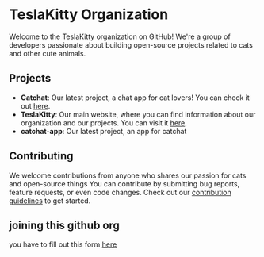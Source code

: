 # TeslaKitty Organization

Welcome to the TeslaKitty organization on GitHub! We're a group of developers passionate about building open-source projects related to cats and other cute animals.

## Projects

- **Catchat**: Our latest project, a chat app for cat lovers! You can check it out [here](https://catchat-meow.netlify.app/).
- **TeslaKitty**: Our main website, where you can find information about our organization and our projects. You can visit it [here](https://teslakitty.netlify.app/).
- **catchat-app**: Our latest project, an app for catchat
## Contributing
We welcome contributions from anyone who shares our passion for cats and open-source things You can contribute by submitting bug reports, feature requests, or even code changes. Check out our [contribution guidelines](CONTRIBUTING.md) to get started.
## joining this github org
you have to fill out this form [here](https://forms.gle/R4BTVzTZe2DPtLn7A) 
